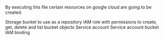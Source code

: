 By executing this file certain resources on google cloud are going to be created.

Storage bucket to use as a repository
IAM role with permissions to create, get, delete and list bucket objects
Service account
Service account bucket IAM binding
